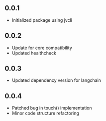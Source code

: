 ## 0.0.1
- Initialized package using jvcli

## 0.0.2
- Update for core compatibility
- Updated healthcheck

## 0.0.3
- Updated dependency version for langchain

## 0.0.4
- Patched bug in touch() implementation
- Minor code structure refactoring